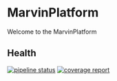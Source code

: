 # MarvinPlatform

Welcome to the MarvinPlatform

## Health

[![pipeline status](http://gitlab-swtd.europe.phoenixcontact.com/marvinplatform/MarvinPlatform/badges/master/pipeline.svg)](http://gitlab-swtd.europe.phoenixcontact.com/marvinplatform/MarvinPlatform/commits/master)
[![coverage report](http://gitlab-swtd.europe.phoenixcontact.com/marvinplatform/MarvinPlatform/badges/master/coverage.svg)](http://gitlab-swtd.europe.phoenixcontact.com/marvinplatform/MarvinPlatform/commits/master)